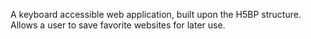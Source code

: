 A keyboard accessible web application, built upon the H5BP structure.
Allows a user to save favorite websites for later use.
